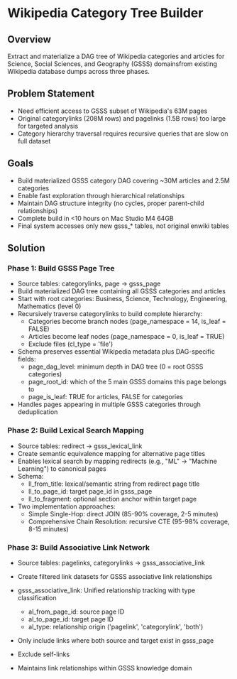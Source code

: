# Wikipedia Category Tree Builder

## Overview
Extract and materialize a DAG tree of Wikipedia categories and articles for Science, Social Sciences, and Geography (GSSS) domainsfrom existing Wikipedia database dumps across three phases.

## Problem Statement
- Need efficient access to GSSS subset of Wikipedia's 63M pages
- Original categorylinks (208M rows) and pagelinks (1.5B rows) too large for targeted analysis  
- Category hierarchy traversal requires recursive queries that are slow on full dataset

## Goals
- Build materialized GSSS category DAG covering ~30M articles and 2.5M categories
- Enable fast exploration through hierarchical relationships
- Maintain DAG structure integrity (no cycles, proper parent-child relationships)
- Complete build in <10 hours on Mac Studio M4 64GB
- Final system accesses only new gsss_* tables, not original enwiki tables

## Solution

### Phase 1: Build GSSS Page Tree
- Source tables: categorylinks, page → gsss_page
- Build materialized DAG tree containing all GSSS categories and articles
- Start with root categories: Business, Science, Technology, Engineering, Mathematics (level 0)
- Recursively traverse categorylinks to build complete hierarchy:
  - Categories become branch nodes (page_namespace = 14, is_leaf = FALSE)
  - Articles become leaf nodes (page_namespace = 0, is_leaf = TRUE)  
  - Exclude files (cl_type = 'file')
- Schema preserves essential Wikipedia metadata plus DAG-specific fields:
  - page_dag_level: minimum depth in DAG tree (0 = root GSSS categories)
  - page_root_id: which of the 5 main GSSS domains this page belongs to
  - page_is_leaf: TRUE for articles, FALSE for categories
- Handles pages appearing in multiple GSSS categories through deduplication

### Phase 2: Build Lexical Search Mapping  
- Source tables: redirect → gsss_lexical_link
- Create semantic equivalence mapping for alternative page titles
- Enables lexical search by mapping redirects (e.g., "ML" → "Machine Learning") to canonical pages
- Schema:
  - ll_from_title: lexical/semantic string from redirect page title
  - ll_to_page_id: target page_id in gsss_page
  - ll_to_fragment: optional section anchor within target page
- Two implementation approaches:
  - Simple Single-Hop: direct JOIN (85-90% coverage, 2-5 minutes)
  - Comprehensive Chain Resolution: recursive CTE (95-98% coverage, 8-15 minutes)

### Phase 3: Build Associative Link Network
- Source tables: pagelinks, categorylinks → gsss_associative_link
- Create filtered link datasets for GSSS associative link relationships
- gsss_associative_link: Unified relationship tracking with type classification
  - al_from_page_id: source page ID
  - al_to_page_id: target page ID
  - al_type: relationship origin ('pagelink', 'categorylink', 'both')

- Only include links where both source and target exist in gsss_page
- Exclude self-links
- Maintains link relationships within GSSS knowledge domain
